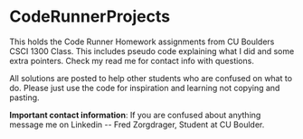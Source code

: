 # CodeRunnerProjects
This holds the Code Runner Homework assignments from CU Boulders CSCI 1300 Class. This includes pseudo code explaining what I did and some extra pointers. Check my read me for contact info with questions. 

All solutions are posted to help other students who are confused on what to do. Please just use the code for inspiration and learning not copying and pasting. 

**Important contact information**: 
If you are confused about anything message me on Linkedin -- Fred Zorgdrager, Student at CU Boulder.
